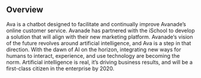 ## Overview
Ava is a chatbot designed to facilitate and continually improve Avanade’s online customer service. Avanade has partnered with the iSchool to develop a solution that will align with their new marketing platform. Avanade‘s vision of the future revolves around artificial intelligence, and Ava is a step in that direction. With the dawn of AI on the horizon, integrating new ways for humans to interact, experience, and use technology are becoming the norm. Artificial intelligence is real, it’s driving business results, and will be a first-class citizen in the enterprise by 2020.

